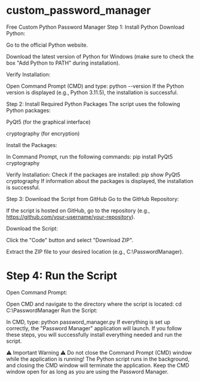 # custom_password_manager
 Free Custom Python Password Manager
Step 1: Install Python
Download Python:

Go to the official Python website.

Download the latest version of Python for Windows (make sure to check the box "Add Python to PATH" during installation).

Verify Installation:

Open Command Prompt (CMD) and type:
python --version
If the Python version is displayed (e.g., Python 3.11.5), the installation is successful.


Step 2: Install Required Python Packages
The script uses the following Python packages:

PyQt5 (for the graphical interface)

cryptography (for encryption)

Install the Packages:

In Command Prompt, run the following commands:
pip install PyQt5 cryptography

Verify Installation:
Check if the packages are installed:
pip show PyQt5 cryptography
If information about the packages is displayed, the installation is successful.

Step 3: Download the Script from GitHub
Go to the GitHub Repository:

If the script is hosted on GitHub, go to the repository (e.g., https://github.com/your-username/your-repository).

Download the Script:

Click the "Code" button and select "Download ZIP".

Extract the ZIP file to your desired location (e.g., C:\PasswordManager).
# Step 4: Run the Script
Open Command Prompt:

Open CMD and navigate to the directory where the script is located:
cd C:\PasswordManager
Run the Script:

In CMD, type:
python password_manager.py
If everything is set up correctly, the "Password Manager" application will launch.
If you follow these steps, you will successfully install everything needed and run the script.

⚠️ Important Warning ⚠️
Do not close the Command Prompt (CMD) window while the application is running!
The Python script runs in the background, and closing the CMD window will terminate the application. Keep the CMD window open for as long as you are using the Password Manager.
